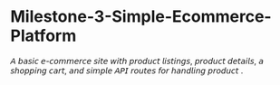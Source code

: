 # Milestone-3-Simple-Ecommerce-Platform
𝘈 𝘣𝘢𝘴𝘪𝘤 𝘦-𝘤𝘰𝘮𝘮𝘦𝘳𝘤𝘦 𝘴𝘪𝘵𝘦 𝘸𝘪𝘵𝘩 𝘱𝘳𝘰𝘥𝘶𝘤𝘵 𝘭𝘪𝘴𝘵𝘪𝘯𝘨𝘴, 𝘱𝘳𝘰𝘥𝘶𝘤𝘵 𝘥𝘦𝘵𝘢𝘪𝘭𝘴, 𝘢 𝘴𝘩𝘰𝘱𝘱𝘪𝘯𝘨 𝘤𝘢𝘳𝘵, 𝘢𝘯𝘥 𝘴𝘪𝘮𝘱𝘭𝘦 𝘈𝘗𝘐 𝘳𝘰𝘶𝘵𝘦𝘴 𝘧𝘰𝘳 𝘩𝘢𝘯𝘥𝘭𝘪𝘯𝘨 𝘱𝘳𝘰𝘥𝘶𝘤𝘵 .
